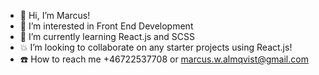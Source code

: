 - 📛  Hi, I’m Marcus!
- 👀  I’m interested in Front End Development
- 🌱  I’m currently learning React.js and SCSS
- 💥  I’m looking to collaborate on any starter projects using React.js!
- ☎️  How to reach me +46722537708 or marcus.w.almqvist@gmail.com

<!---
BoopCell/BoopCell is a ✨ special ✨ repository because its `README.md` (this file) appears on your GitHub profile.
You can click the Preview link to take a look at your changes.
--->
